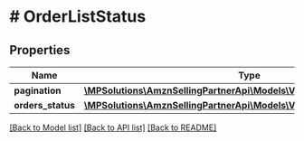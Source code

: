 # # OrderListStatus

## Properties

Name | Type | Description | Notes
------------ | ------------- | ------------- | -------------
**pagination** | [**\MPSolutions\AmznSellingPartnerApi\Models\VendorOrders\Pagination**](Pagination.md) |  | [optional]
**orders_status** | [**\MPSolutions\AmznSellingPartnerApi\Models\VendorOrders\OrderStatus[]**](OrderStatus.md) |  | [optional]

[[Back to Model list]](../../README.md#models) [[Back to API list]](../../README.md#endpoints) [[Back to README]](../../README.md)

